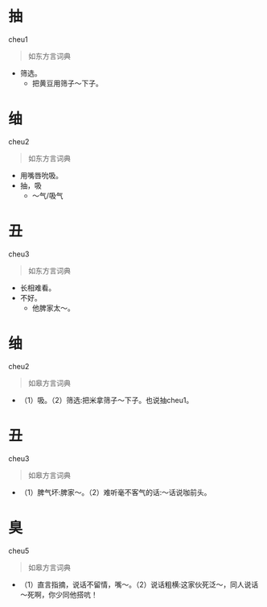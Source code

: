 # 抽
cheu1
> 如东方言词典
- 筛选。
  - 把黄豆用筛子～下子。

# 䌷
cheu2
> 如东方言词典
- 用嘴唇吮吸。
- 抽，吸
  - ～气/吸气

# 丑
cheu3
> 如东方言词典
- 长相难看。
- 不好。
  - 他脾家太～。

# 䌷
cheu2
> 如皋方言词典
- （1）吸。（2）筛选:把米拿筛子～下子。也说抽cheu1。

# 丑
cheu3
> 如皋方言词典
- （1）脾气坏:脾家～。（2）难听毫不客气的话:～话说咖前头。

# 臭
cheu5
> 如皋方言词典
- （1）直言指摘，说话不留情，嘴～。（2）说话粗横:这家伙死泛～，同人说话～死啊，你少同他搭吭！
